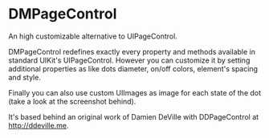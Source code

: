 DMPageControl
=============

An high customizable alternative to UIPageControl.

DMPageControl redefines exactly every property and methods available in standard UIKit's UIPageControl.
However you can customize it by setting additional properties as like dots diameter, on/off colors, element's spacing and style.

Finally you can also use custom UIImages as image for each state of the dot (take a look at the screenshot behind).

It's based behind an original work of Damien DeVille with DDPageControl at http://ddeville.me.